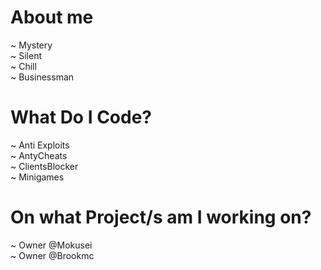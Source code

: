 # About me

~ Mystery\
~ Silent\
~ Chill\
~ Businessman



# What Do I Code?

~ Anti Exploits\
~ AntyCheats\
~ ClientsBlocker\
~ Minigames

# On what Project/s am I working on?

~ Owner @Mokusei\
~ Owner @Brookmc

